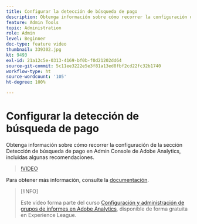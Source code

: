 ```yaml
---
title: Configurar la detección de búsqueda de pago
description: Obtenga información sobre cómo recorrer la configuración de la sección Detección de búsqueda de pago en Admin Console de Adobe Analytics, incluidas algunas recomendaciones.
feature: Admin Tools
topic: Administration
role: Admin
level: Beginner
doc-type: feature video
thumbnail: 339302.jpg
kt: 9493
exl-id: 21a12c5e-0313-4169-bf0b-f0d21202dd64
source-git-commit: 5c11ee3222e5e3f81a13ed8fbf2cd22fc32b1740
workflow-type: ht
source-wordcount: '105'
ht-degree: 100%

---
```


# Configurar la detección de búsqueda de pago

Obtenga información sobre cómo recorrer la configuración de la sección Detección de búsqueda de pago en Admin Console de Adobe Analytics, incluidas algunas recomendaciones.

>[!VIDEO](https://video.tv.adobe.com/v/339302/?quality=12&learn=on)

Para obtener más información, consulte la [documentación](https://experienceleague.adobe.com/docs/analytics/admin/admin-tools/paid-search-detection/paid-search-detection.html?lang=es#section_0C2CFA0AF77B47098BE37CB024665D0D).

>[!INFO]
>
> Este vídeo forma parte del curso [Configuración y administración de grupos de informes en Adobe Analytics](https://experienceleague.adobe.com/?recommended=Analytics-A-1-2021.1.administration&amp;lang=es), disponible de forma gratuita en Experience League.